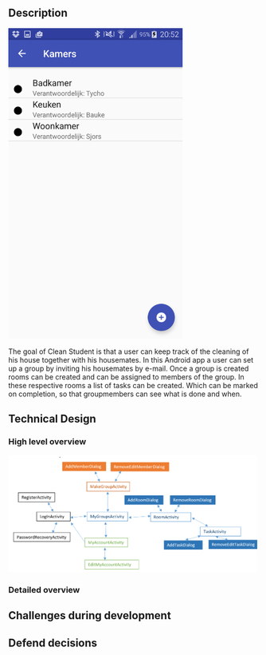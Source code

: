 ## Description
<img src="/docs/RoomScreenshot.png" width="350">

The goal of Clean Student is that a user can keep track of the cleaning of his house together with his housemates.
In this Android app a user can set up a group by inviting his housemates by e-mail. Once a group is created rooms can be created and
can be assigned to members of the group. In these respective rooms a list of tasks can be created. Which can be marked on completion, so that groupmembers can see what is done and when.

## Technical Design

### High level overview
<img src="/docs/HighLevelOverview.png" width="500">

### Detailed overview

## Challenges during development

## Defend decisions




